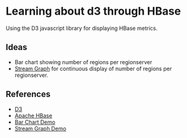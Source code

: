 Learning about d3 through HBase 
===============================

Using the D3 javascript library for displaying HBase metrics.

Ideas
-----

* Bar chart showing number of regions per regionserver
* [Stream Graph](http://mbostock.github.com/d3/ex/stream.html) for continuous display of number of regions per regionserver.

References
----------

* [D3](http://mbostock.github.com/d3/)
* [Apache HBase](http://hbase.apache.org/)
* [Bar Chart Demo](http://hiro-tan.org/~ekoontz/d3demo/bar-svg.html)
* [Stream Graph Demo](http://hiro-tan.org/~ekoontz/d3demo/stream.html)

